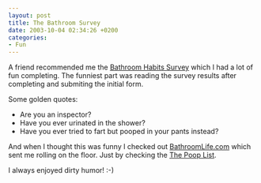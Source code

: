 ```yaml
---
layout: post
title: The Bathroom Survey
date: 2003-10-04 02:34:26 +0200
categories:
- Fun
---
```

A friend recommended me the <a title="Bathroom Habits Survey" href="http://www.bathroomsurvey.com/">Bathroom Habits Survey</a> which I had a lot of fun completing. The funniest part was reading the survey results after completing and submiting the initial form.

Some golden quotes:

<ul>
<li>Are you an inspector?</li>
<li>Have you ever urinated in the shower?</li>
<li>Have you ever tried to fart but pooped in your pants instead?</li>
</ul>
And when I thought this was funny I checked out <a href="http://www.bathroomlife.com/">BathroomLife.com</a>  which sent me rolling on the floor. Just by checking the <a href="http://www.poopnames.com/">The Poop List</a>.

I always enjoyed dirty humor! :-)
